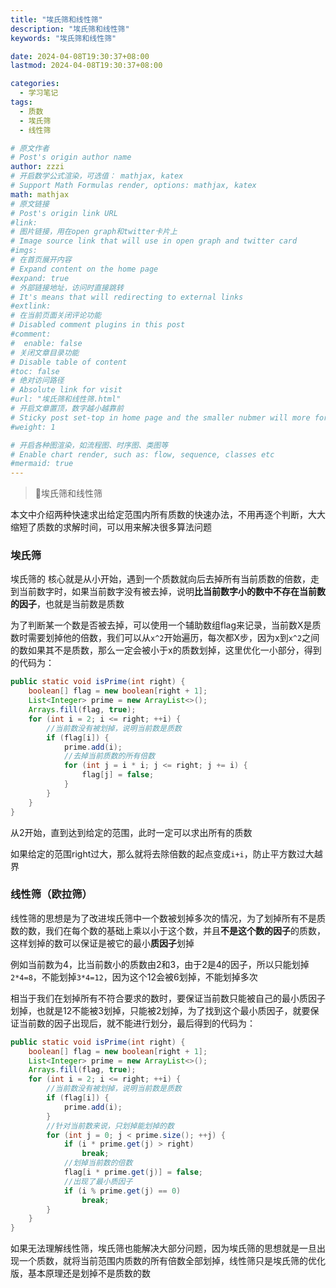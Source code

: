 ```yaml
---
title: "埃氏筛和线性筛"
description: "埃氏筛和线性筛"
keywords: "埃氏筛和线性筛"

date: 2024-04-08T19:30:37+08:00
lastmod: 2024-04-08T19:30:37+08:00

categories:
  - 学习笔记
tags:
  - 质数
  - 埃氏筛
  - 线性筛

# 原文作者
# Post's origin author name
author: zzzi
# 开启数学公式渲染，可选值： mathjax, katex
# Support Math Formulas render, options: mathjax, katex
math: mathjax
# 原文链接
# Post's origin link URL
#link:
# 图片链接，用在open graph和twitter卡片上
# Image source link that will use in open graph and twitter card
#imgs:
# 在首页展开内容
# Expand content on the home page
#expand: true
# 外部链接地址，访问时直接跳转
# It's means that will redirecting to external links
#extlink:
# 在当前页面关闭评论功能
# Disabled comment plugins in this post
#comment:
#  enable: false
# 关闭文章目录功能
# Disable table of content
#toc: false
# 绝对访问路径
# Absolute link for visit
#url: "埃氏筛和线性筛.html"
# 开启文章置顶，数字越小越靠前
# Sticky post set-top in home page and the smaller nubmer will more forward.
#weight: 1

# 开启各种图渲染，如流程图、时序图、类图等
# Enable chart render, such as: flow, sequence, classes etc
#mermaid: true
---
```


> :grapes:埃氏筛和线性筛

本文中介绍两种快速求出给定范围内所有质数的快速办法，不用再逐个判断，大大缩短了质数的求解时间，可以用来解决很多算法问题

<!--more-->

### 埃氏筛

埃氏筛的 核心就是从小开始，遇到一个质数就向后去掉所有当前质数的倍数，走到当前数字时，如果当前数字没有被去掉，说明**比当前数字小的数中不存在当前数的因子**，也就是当前数是质数

为了判断某一个数是否被去掉，可以使用一个辅助数组flag来记录，当前数X是质数时需要划掉他的倍数，我们可以从`x^2`开始遍历，每次都X步，因为x到`x^2`之间的数如果其不是质数，那么一定会被小于x的质数划掉，这里优化一小部分，得到的代码为：

```java
public static void isPrime(int right) {
    boolean[] flag = new boolean[right + 1];
    List<Integer> prime = new ArrayList<>();
    Arrays.fill(flag, true);
    for (int i = 2; i <= right; ++i) {
        //当前数没有被划掉，说明当前数是质数
        if (flag[i]) {
            prime.add(i);
            //去掉当前质数的所有倍数
            for (int j = i * i; j <= right; j += i) {
                flag[j] = false;
            }
        }
    }
}
```

从2开始，直到达到给定的范围，此时一定可以求出所有的质数

如果给定的范围right过大，那么就将去除倍数的起点变成`i+i`，防止平方数过大越界

### 线性筛（欧拉筛）

​		线性筛的思想是为了改进埃氏筛中一个数被划掉多次的情况，为了划掉所有不是质数的数，我们在每个数的基础上乘以小于这个数，并且**不是这个数的因子**的质数，这样划掉的数可以保证是被它的最小**质因子**划掉

​		例如当前数为4，比当前数小的质数由2和3，由于2是4的因子，所以只能划掉`2*4=8`，不能划掉`3*4=12`，因为这个12会被6划掉，不能划掉多次

​		相当于我们在划掉所有不符合要求的数时，要保证当前数只能被自己的最小质因子划掉，也就是12不能被3划掉，只能被2划掉，为了找到这个最小质因子，就要保证当前数的因子出现后，就不能进行划分，最后得到的代码为：

```java
public static void isPrime(int right) {
    boolean[] flag = new boolean[right + 1];
    List<Integer> prime = new ArrayList<>();
    Arrays.fill(flag, true);
    for (int i = 2; i <= right; ++i) {
        //当前数没有被划掉，说明当前数是质数
        if (flag[i]) {
            prime.add(i);
        }
        //针对当前数来说，只划掉能划掉的数
        for (int j = 0; j < prime.size(); ++j) {
            if (i * prime.get(j) > right)
                break;
            //划掉当前数的倍数
            flag[i * prime.get(j)] = false;
            //出现了最小质因子
            if (i % prime.get(j) == 0)
                break;
        }
    }
}
```

如果无法理解线性筛，埃氏筛也能解决大部分问题，因为埃氏筛的思想就是一旦出现一个质数，就将当前范围内质数的所有倍数全部划掉，线性筛只是埃氏筛的优化版，基本原理还是划掉不是质数的数
